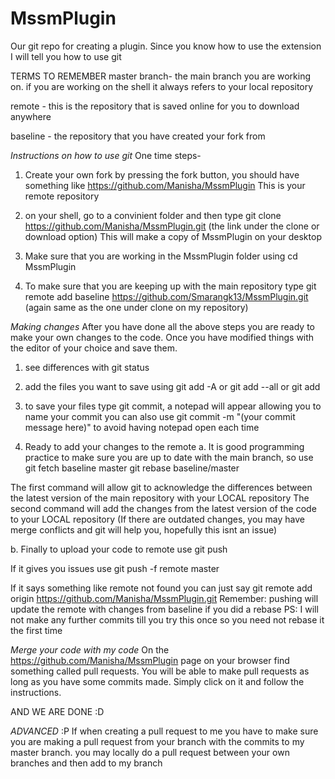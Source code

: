 # MssmPlugin
Our git repo for creating a plugin. Since you know how to use the extension I will tell you how to use git


TERMS TO REMEMBER
master branch- the main branch you are working on. if you are working on the shell it always refers to your local repository

remote - this is the repository that is saved online for you to download anywhere

baseline - the repository that you have created your fork from


*Instructions on how to use git*
One time steps-
1. Create your own fork by pressing the fork button, you should have something like https://github.com/Manisha/MssmPlugin
This is your remote repository

2. on your shell, go to a convinient folder and then type git clone https://github.com/Manisha/MssmPlugin.git (the link under the clone or download option)
This will make a copy of MssmPlugin on your desktop

3. Make sure that you are working in the MssmPlugin folder using cd MssmPlugin

4. To make sure that you are keeping up with the main repository type
git remote add baseline https://github.com/Smarangk13/MssmPlugin.git (again same as the one under clone on my repository)

*Making changes*
After you have done all the above steps you are ready to make your own changes to the code.
Once you have modified things with the editor of your choice and save them.

1. see differences with git status

2. add the files you want to save using git add -A or git add --all or git add <filename>

3. to save your files type git commit, a notepad will appear allowing you to name your commit
you can also use git commit -m "(your commit message here)" to avoid having notepad open each time

4. Ready to add your changes to the remote
a. It is good programming practice to make sure you are up to date with the main branch, so use
git fetch baseline master
git rebase baseline/master

The first command will allow git to acknowledge the differences between the latest version of the main repository with your LOCAL repository
The second command will add the changes from the latest version of the code to your LOCAL repository
(If there are outdated changes, you may have merge conflicts and git will help you, hopefully this isnt an issue)

b. Finally to upload your code to remote use
git push

If it gives you issues use git push -f remote master

If it says something like remote not found you can just say git remote add origin https://github.com/Manisha/MssmPlugin.git
Remember: pushing will update the remote with changes from baseline if you did a rebase
PS: I will not make any further commits till you try this once so you need not rebase it the first time

*Merge your code with my code*
On the https://github.com/Manisha/MssmPlugin page on your browser find something called pull requests. You will be able to make pull requests as long as you have some commits made. Simply click on it and follow the instructions.

AND WE ARE DONE :D

*ADVANCED* :P
If when creating a pull request to me you have to make sure you are making a pull request from your branch with the commits to my master branch. you may locally do a pull request between your own branches and then add to my branch
